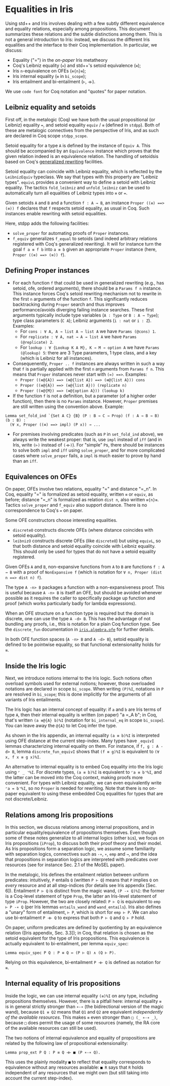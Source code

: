 # Equalities in Iris

Using std++ and Iris involves dealing with a few subtly different equivalence and equality
relations, especially among propositions.
This document summarizes these relations and the subtle distinctions among them.
This is not a general introduction to Iris: instead, we discuss the different
Iris equalities and the interface to their Coq implementation. In particular, we
discuss:
- Equality ("=") in the *on-paper* Iris metatheory
- Coq's Leibniz equality (`=`) and std++'s setoid equivalence (`≡`);
- Iris `n`-equivalence on OFEs (`≡{n}≡`);
- Iris internal equality (`≡` in `bi_scope`);
- Iris entailment and bi-entailment (`⊢`, `⊣⊢`).

We use `code font` for Coq notation and "quotes" for paper notation.

## Leibniz equality and setoids

First off, in the metalogic (Coq) we have both the usual propositional (or
Leibniz) equality `=`, and setoid equality `equiv` / `≡` (defined in `stdpp`).
Both of these are metalogic connectives from the perspective of Iris, and as
such are declared in Coq scope `stdpp_scope`.

Setoid equality for a type `A` is defined by the instance of `Equiv A`.  This
should be accompanied by an `Equivalence` instance which proves that the given
relation indeed is an equivalence relation.  The handling of setoidsis based on
Coq's
[generalized rewriting](https://coq.inria.fr/refman/addendum/generalized-rewriting.html)
facilities.

Setoid equality can coincide with Leibniz equality, which is reflected by the
`LeibnizEquiv` typeclass. We say that types with this property are "Leibniz
types". `equivL` provides a convenient way to define a setoid with Leibniz
equality. The tactics `fold_leibniz` and `unfold_leibniz` can be used to
automatically turn all equalities of Leibniz types into `≡` or `=`.

Given setoids `A` and `B` and a function `f : A → B`, an instance `Proper ((≡)
==> (≡)) f` declares that `f` respects setoid equality, as usual in Coq. Such
instances enable rewriting with setoid equalities.

Here, stdpp adds the following facilities:
- `solve_proper` for automating proofs of `Proper` instances.
- `f_equiv` generalizes `f_equal` to setoids (and indeed arbitrary relations
  registered with Coq's generalized rewriting). It will for instance turn the
  goal `f a ≡ f b` into `a ≡ b` given an appropriate `Proper` instance (here,
  `Proper ((≡) ==> (≡)) f`).

## Defining Proper instances

- For each function `f` that could be used in generalized rewriting (e.g., has
  setoid, ofe, ordered arguments), there should be a `Params f n` instance. This
  instance forces Coq's setoid rewriting mechanism not to rewrite in the first
  `n` arguments of the function `f`. This significantly reduces backtracking
  during `Proper` search and thus improves performance/avoids diverging failing
  instance searches. These first arguments typically include type variables
  (`A : Type` or `B : A → Type`); type class parameters (`C A`); Leibniz
  arguments (`i : nat` or `i : Z`).
  Examples:
  + For `cons : ∀ A, A → list A → list A` we have `Params (@cons) 1`.
  + For `replicate : ∀ A, nat → A → list A` we have `Params (@replicate) 2`.
  + For `lookup : ∀ {Lookup K A M}, K → M → option A` we have
    `Params (@lookup) 5`: there are 3 Type parameters, 1 type class, and a key
    (which is Leibniz for all instances).
- Consequenently, `Proper .. f` instances are always written in such a way
  that `f` is partially applied with the first `n` arguments from `Params f n`.
  This means that `Proper` instances never start with `(=) ==>`.
  Examples:
  + `Proper ((≡@{A}) ==> (≡@{list A}) ==> (≡@{list A})) cons`
  + `Proper ((≡@{A}) ==> (≡@{list A})) (replicate n)`
  + `Proper ((≡@{M}) ==> (≡@{option A})) (lookup k)`
- If the function `f` is not a definition, but a parameter (of a higher order
  function), then there is no `Params` instance. However, `Proper` premises
  are still written using the convention above. Example:

```
Lemma set_fold_ind `{Set A C} {B} (P : B → C → Prop) (f : A → B → B) (b : B) :
  (∀ x, Proper ((≡) ==> impl) (P x)) → ...
```

- For premises involving predicates (such as `P` in `set_fold_ind` above), we
  always write the weakest proper: that is, use `impl` instead of `iff` (and
  in Iris, write `(⊢)` instead of `(⊣⊢)`). For "simple" `P`s, there should be
  instances to solve both `impl` and `iff` using `solve_proper`, and for more
  complicated cases where `solve_proper` fails, a `impl` is much easier to
  prove by hand than an `iff`.

## Equivalences on OFEs

On paper, OFEs involve two relations, equality "=" and distance "=_n". In Coq,
equality "=" is formalized as setoid equality, written `≡` or `equiv`, as before;
distance "=_n" is formalized as relation `dist n`, also written `≡{n}≡`.
Tactics `solve_proper` and `f_equiv` also support distance. There is no
correspondence to Coq's `=` on paper.

Some OFE constructors choose interesting equalities.
- `discreteO` constructs discrete OFEs (where distance coincides with setoid equality).
- `leibnizO` constructs discrete OFEs (like `discreteO`) but using `equivL`, so
  that both distance and setoid equality coincide with Leibniz equality. This
  should only be used for types that do not have a setoid equality registered.

Given OFEs `A` and `B`, non-expansive functions from `A` to `B` are functions
`f : A → B` with a proof of `NonExpansive f` (which is notation for `∀ n, Proper
(dist n ==> dist n) f`).

The type `A -n> B` packages a function with a non-expansiveness proof. This is
useful because `A -n> B` is itself an OFE, but should be avoided whenever
possible as it requires the caller to specifically package up function and proof
(which works particularly badly for lambda expressions).

When an OFE structure on a function type is required but the domain is discrete,
one can use the type `A -d> B`.  This has the advantage of not bundling any
proofs, i.e., this is notation for a plain Coq function type. See the
`discrete_fun` documentation in [`iris.algebra.ofe`](../iris/algebra/ofe.v)
for further details.

In both OFE function spaces (`A -n> B` and `A -d> B`), setoid equality is
defined to be pointwise equality, so that functional extensionality holds for `≡`.

## Inside the Iris logic

Next, we introduce notions internal to the Iris logic. Such notions often
overload symbols used for external notions; however, those overloaded notations
are declared in scope `bi_scope`. When writing `(P)%I`, notations in `P` are
resolved in `bi_scope`; this is done implicitly for the arguments of all
variants of Iris entailments.

The Iris logic has an internal concept of equality: if `a` and `b` are Iris
terms of type `A`, then their internal equality is written (on paper) "a =_A b";
in Coq, that's written `(a ≡@{A} b)%I` (notation for `bi_internal_eq` in scope
`bi_scope`). You can leave away the `@{A}` to let Coq infer the type.

As shown in the Iris appendix, an internal equality `(a ≡ b)%I` is interpreted using
OFE distance at the current step-index. Many types have `_equivI` lemmas
characterizing internal equality on them. For instance, if `f, g : A -d> B`,
lemma `discrete_fun_equivI` shows that `(f ≡ g)%I` is equivalent to
`(∀ x, f x ≡ g x)%I`.

An alternative to internal equality is to embed Coq equality into the Iris logic
using `⌜ _ ⌝%I`.  For discrete types, `(a ≡ b)%I` is equivalent to `⌜a ≡ b⌝%I`,
and the latter can be moved into the Coq context, making proofs more convenient.
For types with Leibniz equality, we can even equivalently write `⌜a = b⌝%I`, so
no `Proper` is needed for rewriting.  Note that there is no on-paper equivalent
to using these embedded Coq equalities for types that are not discrete/Leibniz.

## Relations among Iris propositions

In this section, we discuss relations among internal propositions, and in particular equality/equivalence of propositions themselves.
Even though some of these notes generalize to all internal logics (other
`bi`s), we focus on Iris propositions (`iProp`), to discuss both their proof
theory and their model.
As Iris propositions form a separation logic, we assume some familiarity with
separation logics, connectives such as `-∗`, `∗`, `emp` and `→`, and the idea
that propositions in separation logics are interpreted with predicates over
resources (see for instance Sec. 2.1 of the MoSEL paper).

In the metalogic, Iris defines the entailment relation between uniform
predicates: intuitively, `P` entails `Q` (written `P ⊢ Q`) means that `P`
implies `Q` on _every_ resource and at all step-indices (for details see Iris appendix [Sec. 6]).
Entailment `P ⊢ Q` is distinct from the magic wand, `(P -∗ Q)%I`: the former is
a Coq-level statement of type `Prop`, the latter an Iris-level statement of type
`iProp`.  However, the two are closely related: `P ⊢ Q` is equivalent to `emp ⊢
P -∗ Q` (per Iris lemmas `entails_wand` and `wand_entails`).  Iris also defines
a "unary" form of entailment, `⊢ P`, which is short for `emp ⊢ P`.
We can also use bi-entailment `P ⊣⊢ Q` to express that both `P ⊢ Q` and `Q ⊢ P` hold.

On paper, uniform predicates are defined by quotienting by an equivalence
relation ([Iris appendix, Sec. 3.3]); in Coq, that relation is chosen as the
setoid equivalent for the type of Iris propositions.
This equivalence is actually equivalent to bi-entailment, per lemma `equiv_spec`:
```coq
Lemma equiv_spec P Q : P ≡ Q ↔ (P ⊢ Q) ∧ (Q ⊢ P).
```
Relying on this equivalence, bi-entailment `P ⊣⊢ Q` is defined as notation for `≡`.

## Internal equality of Iris propositions

Inside the logic, we can use internal equality `(≡)%I` on any type, including
propositions themselves.  However, there is a pitfall here: internal equality
`≡` is in general strictly stronger than `∗-∗` (the bidirectional version of the
magic wand), because `Q1 ≡ Q2` means that `Q1` and `Q2` are equivalent
_independently of the available resources_. This makes `≡` even stronger than `□
(_ ∗-∗ _)`, because `□` does permit the usage of some resources (namely, the RA
core of the available resources can still be used).

The two notions of internal equivalence and equality of propositions are related
by the following law of propositional extensionality:
```coq
Lemma prop_ext P Q : P ≡ Q ⊣⊢ ■ (P ∗-∗ Q).
```
This uses the plainly modality `■` to reflect that equality corresponds to
equivalence without any resources available: `■ R` says that `R` holds
independent of any resources that we might own (but still taking into account
the current step-index).
